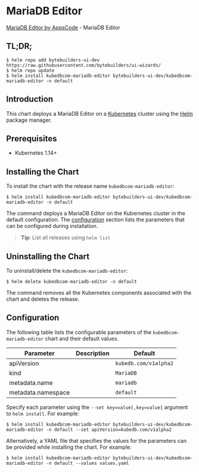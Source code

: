 # MariaDB Editor

[MariaDB Editor by AppsCode](https://byte.builders) - MariaDB Editor

## TL;DR;

```console
$ helm repo add bytebuilders-ui-dev https://raw.githubusercontent.com/bytebuilders/ui-wizards/
$ helm repo update
$ helm install kubedbcom-mariadb-editor bytebuilders-ui-dev/kubedbcom-mariadb-editor -n default
```

## Introduction

This chart deploys a MariaDB Editor on a [Kubernetes](http://kubernetes.io) cluster using the [Helm](https://helm.sh) package manager.

## Prerequisites

- Kubernetes 1.14+

## Installing the Chart

To install the chart with the release name `kubedbcom-mariadb-editor`:

```console
$ helm install kubedbcom-mariadb-editor bytebuilders-ui-dev/kubedbcom-mariadb-editor -n default
```

The command deploys a MariaDB Editor on the Kubernetes cluster in the default configuration. The [configuration](#configuration) section lists the parameters that can be configured during installation.

> **Tip**: List all releases using `helm list`

## Uninstalling the Chart

To uninstall/delete the `kubedbcom-mariadb-editor`:

```console
$ helm delete kubedbcom-mariadb-editor -n default
```

The command removes all the Kubernetes components associated with the chart and deletes the release.

## Configuration

The following table lists the configurable parameters of the `kubedbcom-mariadb-editor` chart and their default values.

|     Parameter      | Description |        Default        |
|--------------------|-------------|-----------------------|
| apiVersion         |             | `kubedb.com/v1alpha2` |
| kind               |             | `MariaDB`             |
| metadata.name      |             | `mariadb`             |
| metadata.namespace |             | `default`             |


Specify each parameter using the `--set key=value[,key=value]` argument to `helm install`. For example:

```console
$ helm install kubedbcom-mariadb-editor bytebuilders-ui-dev/kubedbcom-mariadb-editor -n default --set apiVersion=kubedb.com/v1alpha2
```

Alternatively, a YAML file that specifies the values for the parameters can be provided while
installing the chart. For example:

```console
$ helm install kubedbcom-mariadb-editor bytebuilders-ui-dev/kubedbcom-mariadb-editor -n default --values values.yaml
```
